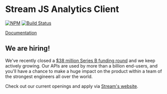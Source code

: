 # Stream JS Analytics Client

[![NPM](https://img.shields.io/npm/v/stream-analytics.svg)](https://www.npmjs.com/package/stream-analytics)
[![Build Status](https://github.com/GetStream/stream-analytics-js/workflows/build/badge.svg)](https://github.com/GetStream/stream-analytics-js/actions)

[Documentation](https://getstream.io/docs/#analytics_setup)



## We are hiring!
We've recently closed a [$38 million Series B funding round](https://techcrunch.com/2021/03/04/stream-raises-38m-as-its-chat-and-activity-feed-apis-power-communications-for-1b-users/) and we keep actively growing.
Our APIs are used by more than a billion end-users, and you'll have a chance to make a huge impact on the product within a team of the strongest engineers all over the world.

Check out our current openings and apply via [Stream's website](https://getstream.io/team/#jobs).
